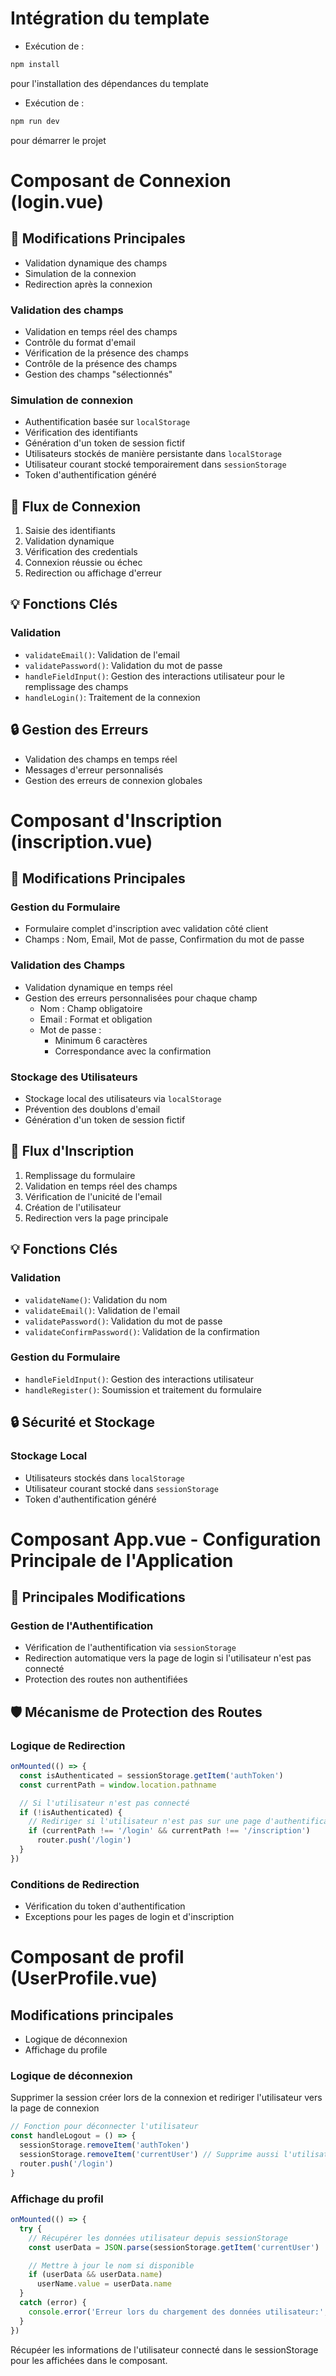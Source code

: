 # Intégration du template

- Exécution de :

```sh
npm install
```

pour l'installation des dépendances du template

- Exécution de :

```sh
npm run dev
```

pour démarrer le projet

# Composant de Connexion (login.vue)

## 🔐 Modifications Principales

- Validation dynamique des champs
- Simulation de la connexion
- Redirection après la connexion

### Validation des champs

- Validation en temps réel des champs
- Contrôle du format d'email
- Vérification de la présence des champs
- Contrôle de la présence des champs
- Gestion des champs "sélectionnés"

### Simulation de connexion

- Authentification basée sur `localStorage`
- Vérification des identifiants
- Génération d'un token de session fictif
- Utilisateurs stockés de manière persistante dans `localStorage`
- Utilisateur courant stocké temporairement dans `sessionStorage`
- Token d'authentification généré

## 🚦 Flux de Connexion

1. Saisie des identifiants
2. Validation dynamique
3. Vérification des credentials
4. Connexion réussie ou échec
5. Redirection ou affichage d'erreur

## 💡 Fonctions Clés

### Validation

- `validateEmail()`: Validation de l'email
- `validatePassword()`: Validation du mot de passe
- `handleFieldInput()`: Gestion des interactions utilisateur pour le remplissage des champs
- `handleLogin()`: Traitement de la connexion

## 🔒 Gestion des Erreurs

- Validation des champs en temps réel
- Messages d'erreur personnalisés
- Gestion des erreurs de connexion globales

# Composant d'Inscription (inscription.vue)

## 🔑 Modifications Principales

### Gestion du Formulaire

- Formulaire complet d'inscription avec validation côté client
- Champs : Nom, Email, Mot de passe, Confirmation du mot de passe

### Validation des Champs

- Validation dynamique en temps réel
- Gestion des erreurs personnalisées pour chaque champ
  - Nom : Champ obligatoire
  - Email : Format et obligation
  - Mot de passe :
    - Minimum 6 caractères
    - Correspondance avec la confirmation

### Stockage des Utilisateurs

- Stockage local des utilisateurs via `localStorage`
- Prévention des doublons d'email
- Génération d'un token de session fictif

## 🚦 Flux d'Inscription

1. Remplissage du formulaire
2. Validation en temps réel des champs
3. Vérification de l'unicité de l'email
4. Création de l'utilisateur
5. Redirection vers la page principale

## 💡 Fonctions Clés

### Validation

- `validateName()`: Validation du nom
- `validateEmail()`: Validation de l'email
- `validatePassword()`: Validation du mot de passe
- `validateConfirmPassword()`: Validation de la confirmation

### Gestion du Formulaire

- `handleFieldInput()`: Gestion des interactions utilisateur
- `handleRegister()`: Soumission et traitement du formulaire

## 🔒 Sécurité et Stockage

### Stockage Local

- Utilisateurs stockés dans `localStorage`
- Utilisateur courant stocké dans `sessionStorage`
- Token d'authentification généré

# Composant App.vue - Configuration Principale de l'Application

## 🔑 Principales Modifications

### Gestion de l'Authentification

- Vérification de l'authentification via `sessionStorage`
- Redirection automatique vers la page de login si l'utilisateur n'est pas connecté
- Protection des routes non authentifiées

## 🛡️ Mécanisme de Protection des Routes

### Logique de Redirection

```typescript
onMounted(() => {
  const isAuthenticated = sessionStorage.getItem('authToken')
  const currentPath = window.location.pathname

  // Si l'utilisateur n'est pas connecté
  if (!isAuthenticated) {
    // Rediriger si l'utilisateur n'est pas sur une page d'authentification
    if (currentPath !== '/login' && currentPath !== '/inscription')
      router.push('/login')
  }
})
```

### Conditions de Redirection

- Vérification du token d'authentification
- Exceptions pour les pages de login et d'inscription

# Composant de profil (UserProfile.vue)

## Modifications principales

- Logique de déconnexion
- Affichage du profile

### Logique de déconnexion

Supprimer la session créer lors de la connexion et rediriger l'utilisateur vers la page de connexion

```typescript
// Fonction pour déconnecter l'utilisateur
const handleLogout = () => {
  sessionStorage.removeItem('authToken')
  sessionStorage.removeItem('currentUser') // Supprime aussi l'utilisateur courant (la session)
  router.push('/login')
}

```

### Affichage du profil

```typescript
onMounted(() => {
  try {
    // Récupérer les données utilisateur depuis sessionStorage
    const userData = JSON.parse(sessionStorage.getItem('currentUser') || '{}')

    // Mettre à jour le nom si disponible
    if (userData && userData.name)
      userName.value = userData.name
  }
  catch (error) {
    console.error('Erreur lors du chargement des données utilisateur:', error)
  }
})
```

Récupéer les informations de l'utilisateur connecté dans le sessionStorage pour les affichées dans le composant.
